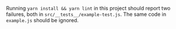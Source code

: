 Running `yarn install && yarn lint` in this project should report two failures, both in `src/__tests__/example-test.js`. The same code in `example.js` should be ignored.